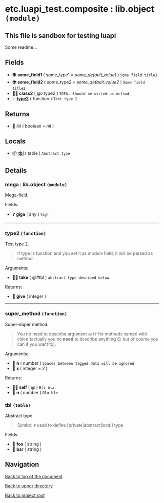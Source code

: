 # etc.luapi_test.composite : lib.object `(module)`

## This file is sandbox for testing luapi

Some readme...

## Fields

+ 👽 **some_field1** ( some_type1 = *some_default_value1* )
	`Some field title1`
+ 👽 **some_field2** ( some_type2 = *some_default_value2* )
	`Some field title2`
+ 👨‍👦 **class2** ( @>type2 )
	`IDEA: Should be writed as method`
+ 💡 **[type2][@>type2]** ( function )
	`Test type 2`

## Returns

+ 🔌 _lol_ ( boolean = *nil* )

## Locals

+ 📦 **[tbl][@#tbl]** ( table )
	`Abstract type`

## Details

### mega : lib.object `(module)`

Mega-field.

Fields:

+ ❓ **giga** ( any )
	`Yay!`

---

### type2 `(function)`

Test type 2.

> If type is function and you set it as module field, it will be parsed as method

Arguments:

+ 👨‍👦 **take** ( @#tbl )
	`abstract type desribed below`

Returns:

+ 🧮 **give** ( integer )

---

### super_method `(function)`

Super-duper method.

> You no need to describe argument `self` for methods named with colon
> (actually you no **need** to describe anything 😉
> but of course you can if you want to).

Arguments:

+ 🧮 **n** ( number )
	`Spaces between tagged data will be ignored`
+ 🧮 **x** ( integer = *2* )

Returns:

+ 👨‍👦 **self** ( @ )
	`Bli bla`
+ 🧮 **n** ( number )
	`Blu ble`

### tbl `(table)`

Abstract type.

> Symbol `#` used to define [private|abstract|local] type

Fields:

+ 📝 **foo** ( string )
+ 📝 **bar** ( string )

## Navigation

[Back to top of the document](#etcluapi_testcomposite--libobject-module)

[Back to upper directory](..)

[Back to project root](/../..)

[@>mega]: #mega--libobject-module
[@]: #etcluapi_testcomposite--libobject-module
[@>type2]: #type2-function
[@>super_method]: #super_method-function
[@#tbl]: #tbl-table
